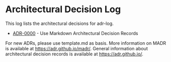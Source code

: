 # Architectural Decision Log
This log lists the architectural decisions for adr-log.

* [ADR-0000](https://github.com/Ubankapp/python-devops-jun-2022/blob/669ba018e87e3b8eea5f50d153f792ed3a5eff40/docs/architecture_logs/0000-use-markdown-architectural-decision-records.md#L8) - Use Markdown Architectural Decision Records

For new ADRs, please use template.md as basis. More information on MADR is available at https://adr.github.io/madr/. General information about architectural decision records is available at https://adr.github.io/.